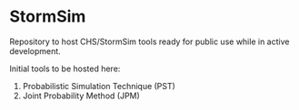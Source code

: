 # StormSim
Repository to host CHS/StormSim tools ready for public use while in active development. 

Initial tools to be hosted here:
1. Probabilistic Simulation Technique (PST)
2. Joint Probability Method (JPM)



